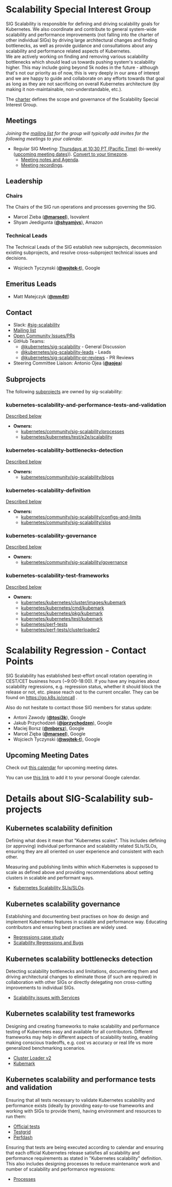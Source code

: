 <!---
This is an autogenerated file!

Please do not edit this file directly, but instead make changes to the
sigs.yaml file in the project root.

To understand how this file is generated, see https://git.k8s.io/community/generator/README.md
--->
# Scalability Special Interest Group

SIG Scalability is responsible for defining and driving scalability goals for Kubernetes. We also coordinate and contribute to general system-wide scalability and performance improvements (not falling into the charter of other individual SIGs) by driving large architectural changes and finding bottlenecks, as well as provide guidance and consultations about any scalability and performance related aspects of Kubernetes. <br/> We are actively working on finding and removing various scalability bottlenecks which should lead us towards pushing system's scalability higher. This may include going beyond 5k nodes in the future - although that's not our priority as of now, this is very deeply in our area of interest and we are happy to guide and collaborate on any efforts towards that goal as long as they are not sacrificing on overall Kubernetes architecture (by making it non-maintainable, non-understandable, etc.).

The [charter](charter.md) defines the scope and governance of the Scalability Special Interest Group.

## Meetings
*Joining the [mailing list](https://groups.google.com/forum/#!forum/kubernetes-sig-scale) for the group will typically add invites for the following meetings to your calendar.*
* Regular SIG Meeting: [Thursdays at 10:30 PT (Pacific Time)](https://zoom.us/j/94252896018?pwd=cTlMMlBoTHZqUEdjRm9VY2NWNUg5dz09) (bi-weekly ([upcoming meeting dates](#upcoming-meeting-dates))). [Convert to your timezone](http://www.thetimezoneconverter.com/?t=10%3A30&tz=PT%20%28Pacific%20Time%29).
  * [Meeting notes and Agenda](https://docs.google.com/a/bobsplanet.com/document/d/1hEpf25qifVWztaeZPFmjNiJvPo-5JX1z0LSvvVY5G2g/edit?usp=drive_web).
  * [Meeting recordings](https://www.youtube.com/watch?v=NDP1uYyom28&list=PL69nYSiGNLP2X-hzNTqyELU6jYS3p10uL).

## Leadership

### Chairs
The Chairs of the SIG run operations and processes governing the SIG.

* Marcel Zieba (**[@marseel](https://github.com/marseel)**), Isovalent
* Shyam Jeedigunta (**[@shyamjvs](https://github.com/shyamjvs)**), Amazon

### Technical Leads
The Technical Leads of the SIG establish new subprojects, decommission existing
subprojects, and resolve cross-subproject technical issues and decisions.

* Wojciech Tyczynski (**[@wojtek-t](https://github.com/wojtek-t)**), Google

## Emeritus Leads

* Matt Matejczyk (**[@mm4tt](https://github.com/mm4tt)**)

## Contact
- Slack: [#sig-scalability](https://kubernetes.slack.com/messages/sig-scalability)
- [Mailing list](https://groups.google.com/forum/#!forum/kubernetes-sig-scale)
- [Open Community Issues/PRs](https://github.com/kubernetes/community/labels/sig%2Fscalability)
- GitHub Teams:
    - [@kubernetes/sig-scalability](https://github.com/orgs/kubernetes/teams/sig-scalability) - General Discussion
    - [@kubernetes/sig-scalability-leads](https://github.com/orgs/kubernetes/teams/sig-scalability-leads) - Leads
    - [@kubernetes/sig-scalability-pr-reviews](https://github.com/orgs/kubernetes/teams/sig-scalability-pr-reviews) - PR Reviews
- Steering Committee Liaison: Antonio Ojea (**[@aojea](https://github.com/aojea)**)

## Subprojects

The following [subprojects][subproject-definition] are owned by sig-scalability:
### kubernetes-scalability-and-performance-tests-and-validation
[Described below](#kubernetes-scalability-and-performance-tests-and-validation)
- **Owners:**
  - [kubernetes/community/sig-scalability/processes](https://github.com/kubernetes/community/blob/master/sig-scalability/processes/OWNERS)
  - [kubernetes/kubernetes/test/e2e/scalability](https://github.com/kubernetes/kubernetes/blob/master/test/e2e/scalability/OWNERS)
### kubernetes-scalability-bottlenecks-detection
[Described below](#kubernetes-scalability-bottlenecks-detection)
- **Owners:**
  - [kubernetes/community/sig-scalability/blogs](https://github.com/kubernetes/community/blob/master/sig-scalability/blogs/OWNERS)
### kubernetes-scalability-definition
[Described below](#kubernetes-scalability-definition)
- **Owners:**
  - [kubernetes/community/sig-scalability/configs-and-limits](https://github.com/kubernetes/community/blob/master/sig-scalability/configs-and-limits/OWNERS)
  - [kubernetes/community/sig-scalability/slos](https://github.com/kubernetes/community/blob/master/sig-scalability/slos/OWNERS)
### kubernetes-scalability-governance
[Described below](#kubernetes-scalability-governance)
- **Owners:**
  - [kubernetes/community/sig-scalability/governance](https://github.com/kubernetes/community/blob/master/sig-scalability/governance/OWNERS)
### kubernetes-scalability-test-frameworks
[Described below](#kubernetes-scalability-test-frameworks)
- **Owners:**
  - [kubernetes/kubernetes/cluster/images/kubemark](https://github.com/kubernetes/kubernetes/blob/master/cluster/images/kubemark/OWNERS)
  - [kubernetes/kubernetes/cmd/kubemark](https://github.com/kubernetes/kubernetes/blob/master/cmd/kubemark/OWNERS)
  - [kubernetes/kubernetes/pkg/kubemark](https://github.com/kubernetes/kubernetes/blob/master/pkg/kubemark/OWNERS)
  - [kubernetes/kubernetes/test/kubemark](https://github.com/kubernetes/kubernetes/blob/master/test/kubemark/OWNERS)
  - [kubernetes/perf-tests](https://github.com/kubernetes/perf-tests/blob/master/OWNERS)
  - [kubernetes/perf-tests/clusterloader2](https://github.com/kubernetes/perf-tests/blob/master/clusterloader2/OWNERS)

[subproject-definition]: https://github.com/kubernetes/community/blob/master/governance.md#subprojects
[working-group-definition]: https://github.com/kubernetes/community/blob/master/governance.md#working-groups
<!-- BEGIN CUSTOM CONTENT -->
# Scalability Regression - Contact Points

SIG Scalability has established best-effort oncall rotation operating in
CEST/CET business hours (~9:00-18:00). If you have any inquiries about
scalability regressions, e.g. regression status, whether it should block the
release or not, etc. please reach out to the current oncaller. They can be found
on https://go.k8s.io/oncall .

Also do not hesitate to contact those SIG members for status update:

* Antoni Zawody (**[@tosi3k](https://github.com/tosi3k)**), Google
* Jakub Przychodzeń (**[@jprzychodzen](https://github.com/jprzychodzen)**), Google
* Maciej Borsz (**[@mborsz](https://github.com/mborsz)**), Google
* Marcel Zięba (**[@marseel](https://github.com/marseel)**), Google
* Wojciech Tyczynski (**[@wojtek-t](https://github.com/wojtek-t)**), Google

## Upcoming Meeting Dates

Check out [this calendar](https://calendar.google.com/calendar/embed?src=90g85fajsmubf5vp02uhpbvcq8%40group.calendar.google.com) for upcoming meeting dates.

You can use [this link](https://calendar.google.com/calendar?cid=OTBnODVmYWpzbXViZjV2cDAydWhwYnZjcThAZ3JvdXAuY2FsZW5kYXIuZ29vZ2xlLmNvbQ) to add it to your personal Google calendar.

# Details about SIG-Scalability sub-projects

## Kubernetes scalability definition

Defining what does it mean that "Kubernetes scales".
This includes defining (or approving) individual performance and scalability
related SLIs/SLOs, ensuring they are all oriented on user experience and
consistent with each other.

Measuring and publishing limits within which Kubernetes is supposed to scale
as defined above and providing recommendations about setting clusters in
scalable and performant ways.

* [Kubernetes Scalability SLIs/SLOs](./slos/slos.md).

## Kubernetes scalability governance

Establishing and documenting best practises on how do design and implement
Kubernetes features in scalable and performance way.
Educating contributors and ensuring best practises are widely used.

* [Regressions case study](./governance/scalability-regressions-case-studies.md)
* [Scalability Regressions and Bugs](https://docs.google.com/document/d/1_mqv_T7i5k7_HgcQihEuFdq7ZCIf3AAGyAo9axzdAGI/edit)

## Kubernetes scalability bottlenecks detection

Detecting scalability bottlenecks and limitations, documenting them and
driving architectural changes to eliminate those (if such are required) in
collaboration with other SIGs or directly delegating non cross-cutting
improvements to individual SIGs.

* [Scalability issues with Services](./blogs/k8s-services-scalability-issues.md)

## Kubernetes scalability test frameworks

Designing and creating frameworks to make scalability and performance testing
of Kubernetes easy and available for all contributors.
Different frameworks may help in different aspects of scalability testing,
enabling making conscious tradeoffs, e.g. cost vs accuracy or real life vs
more generalized benchmarking scenarios.

* [Cluster Loader v2](https://github.com/kubernetes/perf-tests/tree/master/clusterloader2)
* [Kubemark](https://github.com/kubernetes/kubernetes/blob/master/cmd/kubemark)

## Kubernetes scalability and performance tests and validation

Ensuring that all tests necessary to validate Kubernetes scalability and
performance exists (ideally by providing easy-to-use frameworks and working
with SIGs to provide them), having environment and resources to run them:

* [Official tests](https://github.com/kubernetes/perf-tests/tree/master/clusterloader2/testing)
* [Testgrid](https://testgrid.k8s.io/sig-scalability)
* [Perfdash](https://perf-dash.k8s.io/)

Ensuring that tests are being executed according to calendar and ensuring that
each official Kubernetes release satisfies all scalability and performance
requirements as stated in "Kubernetes scalability" definition.
This also includes designing processes to reduce maintenance work and number
of scalability and performance regressions:

* [Processes](https://github.com/kubernetes/community/tree/master/sig-scalability/processes)


<!-- END CUSTOM CONTENT -->
